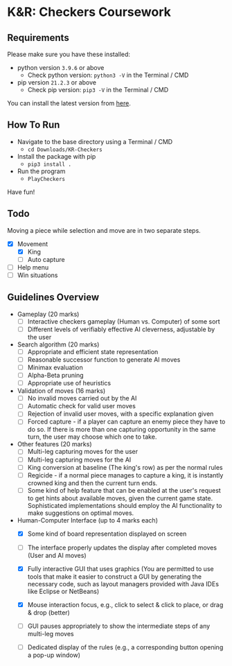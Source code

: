 # K&R: Checkers Coursework

## Requirements
Please make sure you have these installed:
- python version `3.9.6` or above
    - Check python version: `python3 -V` in the Terminal / CMD
- pip version `21.2.3` or above
    - Check pip version: `pip3 -V` in the Terminal / CMD

 You can install the latest version from [here](https://www.python.org/downloads/).

## How To Run
- Navigate to the base directory using a Terminal / CMD
    - `cd Downloads/KR-Checkers`
- Install the package with pip
    - `pip3 install .`
- Run the program
    - `PlayCheckers`

Have fun!

## Todo
Moving a piece while selection and move are in two separate steps.

- [x] Movement
    - [x] King
    - [ ] Auto capture
- [ ] Help menu
- [ ] Win situations

## Guidelines Overview
- Gameplay (20 marks) 
    - [ ] Interactive checkers gameplay (Human vs. Computer) of some sort 
    - [ ] Different levels of verifiably effective AI cleverness, adjustable by the user  
 
- Search algorithm (20 marks) 
    - [ ] Appropriate and efficient state representation 
    - [ ] Reasonable successor function to generate AI moves 
    - [ ] Minimax evaluation 
    - [ ] Alpha-Beta pruning 
    - [ ] Appropriate use of heuristics  

- Validation of moves (16 marks) 
    - [ ] No invalid moves carried out by the AI 
    - [ ] Automatic check for valid user moves 
    - [ ] Rejection of invalid user moves, with a specific explanation given 
    - [ ] Forced capture - if a player can capture an enemy piece they have to do so. If there is more than one capturing opportunity in the same turn, the user may choose which one to take.  

- Other features (20 marks) 
    - [ ] Multi-leg capturing moves for the user 
    - [ ] Multi-leg capturing moves for the AI 
    - [ ] King conversion at baseline (The king's row) as per the normal rules 
    - [ ] Regicide - if a normal piece manages to capture a king, it is instantly crowned king and then the current turn ends. 
    - [ ] Some kind of help feature that can be enabled at the user's request to get hints about available moves, given the current game state. Sophisticated implementations should employ the AI functionality to make suggestions on optimal moves. 
 
- Human-Computer Interface (up to 4 marks each)  
    - [x] Some kind of board representation displayed on screen 
    - [ ] The interface properly updates the display after completed moves (User and AI moves) 
    - [x] Fully interactive GUI that uses graphics (You are permitted to use tools that make it easier to construct a GUI by generating the necessary code, such as layout managers provided with Java IDEs like Eclipse or NetBeans)  
    - [x] Mouse interaction focus, e.g., click to select & click to place, or drag & drop (better) 
    - [ ] GUI pauses appropriately to show the intermediate steps of any multi-leg moves 
    - [ ] Dedicated display of the rules (e.g., a corresponding button opening a pop-up window) 

